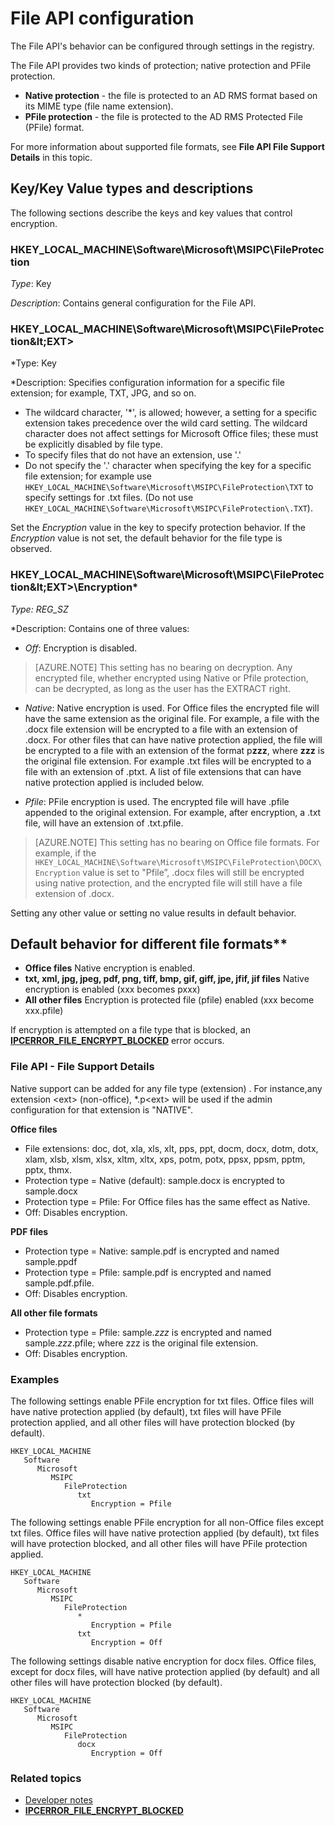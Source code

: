 ﻿
# File API configuration


The File API's behavior can be configured through settings in the registry.

The File API provides two kinds of protection; native protection and PFile protection.

-   **Native protection** - the file is protected to an AD RMS format based on its MIME type (file name extension).
-   **PFile protection** - the file is protected to the AD RMS Protected File (PFile) format.

For more information about supported file formats, see **File API File Support Details** in this topic.

## Key/Key Value types and descriptions

The following sections describe the keys and key values that control encryption.


### HKEY_LOCAL_MACHINE\Software\Microsoft\MSIPC\FileProtection

*Type*: Key

*Description*: Contains general configuration for the File API.

### HKEY_LOCAL_MACHINE\Software\Microsoft\MSIPC\FileProtection\&lt;EXT&gt;

*Type: Key

*Description: Specifies configuration information for a specific file extension; for example, TXT, JPG, and so on.

- The wildcard character, '*', is allowed; however, a setting for a specific extension takes precedence over the wild card setting. The wildcard character does not affect settings for Microsoft Office files; these must be explicitly disabled by file type.
- To specify files that do not have an extension, use '.'
- Do not specify the '.' character when specifying the key for a specific file extension; for example use `HKEY_LOCAL_MACHINE\Software\Microsoft\MSIPC\FileProtection\TXT` to specify settings for .txt files. (Do not use `HKEY_LOCAL_MACHINE\Software\Microsoft\MSIPC\FileProtection\.TXT`).

Set the *Encryption* value in the key to specify protection behavior. If the *Encryption* value is not set, the default behavior for the file type is observed.


### HKEY_LOCAL_MACHINE\Software\Microsoft\MSIPC\FileProtection\&lt;EXT&gt;\Encryption*

*Type: REG_SZ*

*Description: Contains one of three values:

- *Off*: Encryption is disabled.

> [AZURE.NOTE] This setting has no bearing on decryption. Any encrypted file, whether encrypted using Native or Pfile protection, can be decrypted, as long as the user has the EXTRACT right.

- *Native*:  Native encryption is used. For Office files the encrypted file will have the same extension as the original file. For example, a file with the .docx file extension will be encrypted to a file with an extension of .docx. For other files that can have native protection applied, the file will be encrypted to a file with an extension of the format p**zzz**, where **zzz** is the original file extension. For example .txt files will be encrypted to a file with an extension of .ptxt. A list of file extensions that can have native protection applied is included below.

- *Pfile*: PFile encryption is used. The encrypted file will have .pfile appended to the original extension. For example, after encryption, a .txt file, will have an extension of .txt.pfile.


> [AZURE.NOTE] This setting has no bearing on Office file formats. For example, if the `HKEY_LOCAL_MACHINE\Software\Microsoft\MSIPC\FileProtection\DOCX\Encryption` value is set to &quot;Pfile”, .docx files will still be encrypted using native protection, and the encrypted file will still have a file extension of .docx.

Setting any other value or setting no value results in default behavior.

## Default behavior for different file formats**

-   **Office files** Native encryption is enabled.
-   **txt, xml, jpg, jpeg, pdf, png, tiff, bmp, gif, giff, jpe, jfif, jif files** Native encryption is enabled (xxx becomes pxxx)
-   **All other files** Encryption is protected file (pfile) enabled (xxx become xxx.pfile)

If encryption is attempted on a file type that is blocked, an [**IPCERROR\_FILE\_ENCRYPT\_BLOCKED**](xref:msipc.error_codes) error occurs.

### File API - File Support Details

Native support can be added for any file type (extension) . For instance,any extension &lt;ext&gt; (non-office), \*.p&lt;ext&gt; will be used if the admin configuration for that extension is "NATIVE".

**Office files**

-   File extensions: doc, dot, xla, xls, xlt, pps, ppt, docm, docx, dotm, dotx, xlam, xlsb, xlsm, xlsx, xltm, xltx, xps, potm, potx, ppsx, ppsm, pptm, pptx, thmx.
-   Protection type = Native (default): sample.docx is encrypted to sample.docx
-   Protection type = Pfile: For Office files has the same effect as Native.
-   Off: Disables encryption.

**PDF files**

-   Protection type = Native: sample.pdf is encrypted and named sample.ppdf
-   Protection type = Pfile: sample.pdf is encrypted and named sample.pdf.pfile.
-   Off: Disables encryption.

**All other file formats**

-   Protection type = Pfile: sample.*zzz* is encrypted and named sample.*zzz*.pfile; where zzz is the original file extension.
-   Off: Disables encryption.

### Examples

The following settings enable PFile encryption for txt files. Office files will have native protection applied (by default), txt files will have PFile protection applied, and all other files will have protection blocked (by default).

```
HKEY_LOCAL_MACHINE
   Software
      Microsoft
         MSIPC
            FileProtection
               txt
                  Encryption = Pfile
```

The following settings enable PFile encryption for all non-Office files except txt files. Office files will have native protection applied (by default), txt files will have protection blocked, and all other files will have PFile protection applied.

```
HKEY_LOCAL_MACHINE
   Software
      Microsoft
         MSIPC
            FileProtection
               *
                  Encryption = Pfile
               txt
                  Encryption = Off
```

The following settings disable native encryption for docx files. Office files, except for docx files, will have native protection applied (by default) and all other files will have protection blocked (by default).

```
HKEY_LOCAL_MACHINE
   Software
      Microsoft
         MSIPC
            FileProtection
               docx
                  Encryption = Off
```

### Related topics

* [Developer notes](developer_notes.md)
* [**IPCERROR\_FILE\_ENCRYPT\_BLOCKED**](xref:msipc.error_codes)
 

 



